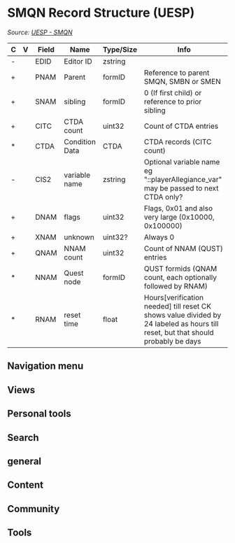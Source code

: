 # SMQN Record Structure (UESP)

*Source: [UESP - SMQN](https://en.uesp.net/wiki/Skyrim_Mod:Mod_File_Format/SMQN)*

| C | V | Field | Name | Type/Size | Info |
| --- | --- | --- | --- | --- | --- |
| - |  | EDID | Editor ID | zstring |  |
| + |  | PNAM | Parent | formID | Reference to parent SMQN, SMBN or SMEN |
| + |  | SNAM | sibling | formID | 0 (If first child) or reference to prior sibling |
| + |  | CITC | CTDA count | uint32 | Count of CTDA entries |
| * |  | CTDA | Condition Data | CTDA | CTDA records (CITC count) |
| - |  | CIS2 | variable name | zstring | Optional variable name eg "::playerAllegiance_var" may be passed to next CTDA only? |
| + |  | DNAM | flags | uint32 | Flags, 0x01 and also very large (0x10000, 0x100000) |
| + |  | XNAM | unknown | uint32? | Always 0 |
| + |  | QNAM | NNAM count | uint32 | Count of NNAM (QUST) entries |
| * |  | NNAM | Quest node | formID | QUST formids (QNAM count, each optionally followed by RNAM) |
| * |  | RNAM | reset time | float | Hours[verification needed] till reset CK shows value divided by 24 labeled as hours till reset, but that should probably be days |

## Navigation menu

## Views

## Personal tools

## Search

## general

## Content

## Community

## Tools

